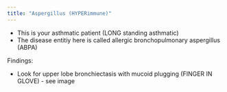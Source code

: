 ```yaml
---
title: "Aspergillus (HYPERimmune)"
---
```

- This is your asthmatic patient (LONG standing asthmatic)
- The disease entitiy here is called allergic bronchopulmonary aspergillus (ABPA)


Findings:
- Look for upper lobe bronchiectasis with mucoid plugging (FINGER IN GLOVE) - see image

